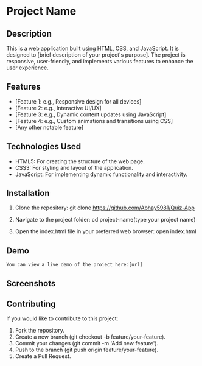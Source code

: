 # Project Name
## Description
This is a web application built using HTML, CSS, and JavaScript. It is designed to [brief description of your project's purpose]. The project is responsive, user-friendly, and implements various features to enhance the user experience.

## Features
* [Feature 1: e.g., Responsive design for all devices]
* [Feature 2: e.g., Interactive UI/UX]
* [Feature 3: e.g., Dynamic content updates using JavaScript]
* [Feature 4: e.g., Custom animations and transitions using CSS]
* [Any other notable feature]
## Technologies Used
* HTML5: For creating the structure of the web page.
* CSS3: For styling and layout of the application.
* JavaScript: For implementing dynamic functionality and interactivity.

## Installation
1. Clone the repository:
   git clone https://github.com/Abhay5981/Quiz-App

2. Navigate to the project folder:
    cd project-name(type your project name)
3. Open the index.html file in your preferred web browser:
    open index.html


## Demo
	You can view a live demo of the project here:[url]

## Screenshots 







## Contributing
If you would like to contribute to this project:

1. Fork the repository.
2. Create a new branch (git checkout -b feature/your-feature).
3. Commit your changes (git commit -m 'Add new feature').
4. Push to the branch (git push origin feature/your-feature).
5. Create a Pull Request.


   
